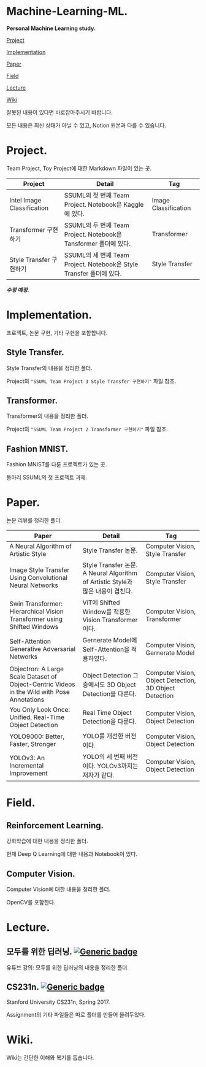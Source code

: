 # Machine-Learning-ML.
**Personal Machine Learning study.**

[Project](#project)

[Implementation](#implementation)

[Paper](#paper)

[Field](#field)

[Lecture](#lecture)

[Wiki](#wiki)

잘못된 내용이 있다면 바로잡아주시기 바랍니다.

모든 내용은 최신 상태가 아닐 수 있고, Notion 원본과 다를 수 있습니다.

# <div id="project">Project.</div>
Team Project, Toy Project에 대한 Markdown 파일이 있는 곳.

| Project | Detail | Tag |
|--|--|--|
| Intel Image Classification | SSUML의 첫 번째 Team Project. Notebook은 Kaggle에 있다. | Image Classification |
| Transformer 구현하기 | SSUML의 두 번째 Team Project. Notebook은 Tansformer 폴더에 있다. | Transformer |
| Style Transfer 구현하기 | SSUML의 세 번째 Team Project. Notebook은 Style Transfer 폴더에 있다. | Style Transfer |

***수정 예정.***

# <div id="implementation">Implementation.</div>
프로젝트, 논문 구현, 기타 구현을 포함합니다.

## Style Transfer.
Style Transfer의 내용을 정리한 폴더.

Project의 `"SSUML Team Project 3 Style Transfer 구현하기"` 파일 참조.

## Transformer.
Transformer의 내용을 정리한 폴더.

Project의 `"SSUML Team Project 2 Transformer 구현하기"` 파일 참조.

<!--
| File | Detail |
|--|--|
| \*.md | 이론, 링크 등이 정리된 파일. |
| \*.ipynb | Colab에서 작성한 Jupyter notebook 파일로 코드, 설명 등이 정리된 파일. |
-->

## Fashion MNIST.
Fashion MNIST를 다룬 프로젝트가 있는 곳.

동아리 SSUML의 첫 프로젝트 과제.

# <div id="paper">Paper.</div>
논문 리뷰를 정리한 폴더.

| Paper | Detail | Tag |
|--|--|--|
| A Neural Algorithm of Artistic Style | Style Transfer 논문. | Computer Vision, Style Transfer |
| Image Style Transfer Using Convolutional Neural Networks | Style Transfer 논문. A Neural Algorithm of Artistic Style과 많은 내용이 겹친다. | Computer Vision, Style Transfer |
| Swin Transformer: Hierarchical Vision Transformer using Shifted Windows | ViT에 Shifted Window를 적용한 Vision Transformer이다. | Computer Vision, Transformer |
| Self-Attention Generative Adversarial Networks | Gernerate Model에 Self-Attention을 적용하였다. | Computer Vision, Gernerate Model |
| Objectron: A Large Scale Dataset of Object-Centric Videos in the Wild with Pose Annotations | Object Detection 그중에서도 3D Object Detection을 다룬다. | Computer Vision, Object Detection, 3D Object Detection |
| You Only Look Once: Unified, Real-Time Object Detection | Real Time Object Detection을 다룬다. | Computer Vision, Object Detection |
| YOLO9000: Better, Faster, Stronger | YOLO를 개선한 버전이다. | Computer Vision, Object Detection |
| YOLOv3: An Incremental Improvement | YOLO의 세 번째 버전이다. YOLOv3까지는 저자가 같다. | Computer Vision, Object Detection |

# <div id="field">Field.</div>

## Reinforcement Learning.
강화학습에 대한 내용을 정리한 폴더.

현재 Deep Q Learning에 대한 내용과 Notebook이 있다.

## Computer Vision.
Computer Vision에 대한 내용을 정리한 폴더.

OpenCV를 포함한다.

# <div id="lecture">Lecture.</div>

## 모두를 위한 딥러닝. [![Generic badge](https://shields.io/badge/Youtube-모두를_위한_딥러닝-blue.svg)](https://www.youtube.com/watch?v=BS6O0zOGX4E&list=PLlMkM4tgfjnLSOjrEJN31gZATbcj_MpUm)
유튜브 강의: 모두를 위한 딥러닝의 내용을 정리한 폴더.

<!--
| File | Detail |
|--|--|
| MEMO.md | 함수 등 기타 내용을 정리한 파일. |
| ML.ipynb | Colab로 작성한 LAB의 Jupyter Notebook 파일. |
| \*.md | LEC의 내용을 차시별로 정리한 파일. |
| \*.py | LAB의 내용을 차시별로 정리한 파일. |
|모두를 위한 딥러닝 PDF / \*.pdf | 소모임 SSUML 스터디 내용을 정리한 파일. |
-->

## CS231n. [![Generic badge](https://shields.io/badge/Web-Stanford_University_CS231n,_Spring_2017-blue.svg)](https://www.youtube.com/watch?v=vT1JzLTH4G4&list=PL3FW7Lu3i5JvHM8ljYj-zLfQRF3EO8sYv)
Stanford University CS231n, Spring 2017.

Assignment의 기타 파일들은 따로 폴더를 만들어 올려두었다.

<!--
| File | Detail |
|--|--|
| \*.md | LEC의 내용을 차시별로 정리한 파일. |
| Assignment1 / \*.ipynb | Assignment1의 Jupyter Notebook 파일. |
| Assignment1 / ... / \*.py | Assignment1의 Python 파일. |
| Assignment2 / \*.ipynb | Assignment2의 Jupyter Notebook 파일. |
| Assignment2 / ... / \*.py | Assignment2의 Python 파일. |
-->

# Wiki.

Wiki는 간단한 이해와 복기를 돕습니다.
